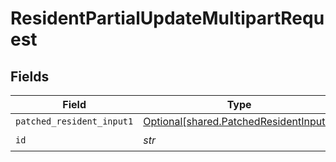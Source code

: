 # ResidentPartialUpdateMultipartRequest


## Fields

| Field                                                                                  | Type                                                                                   | Required                                                                               | Description                                                                            |
| -------------------------------------------------------------------------------------- | -------------------------------------------------------------------------------------- | -------------------------------------------------------------------------------------- | -------------------------------------------------------------------------------------- |
| `patched_resident_input1`                                                              | [Optional[shared.PatchedResidentInput1]](../../models/shared/patchedresidentinput1.md) | :heavy_minus_sign:                                                                     | N/A                                                                                    |
| `id`                                                                                   | *str*                                                                                  | :heavy_check_mark:                                                                     | N/A                                                                                    |